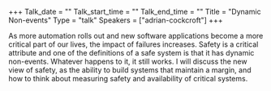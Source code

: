 +++
Talk_date = ""
Talk_start_time = ""
Talk_end_time = ""
Title = "Dynamic Non-events"
Type = "talk"
Speakers = ["adrian-cockcroft"]
+++

As more automation rolls out and new software applications become a more critical part of our lives, the impact of failures increases. Safety is a critical attribute and one of the definitions of a safe system is that it has dynamic non-events. Whatever happens to it, it still works. I will discuss the new view of safety, as the ability to build systems that maintain a margin, and how to think about measuring safety and availability of critical systems.
